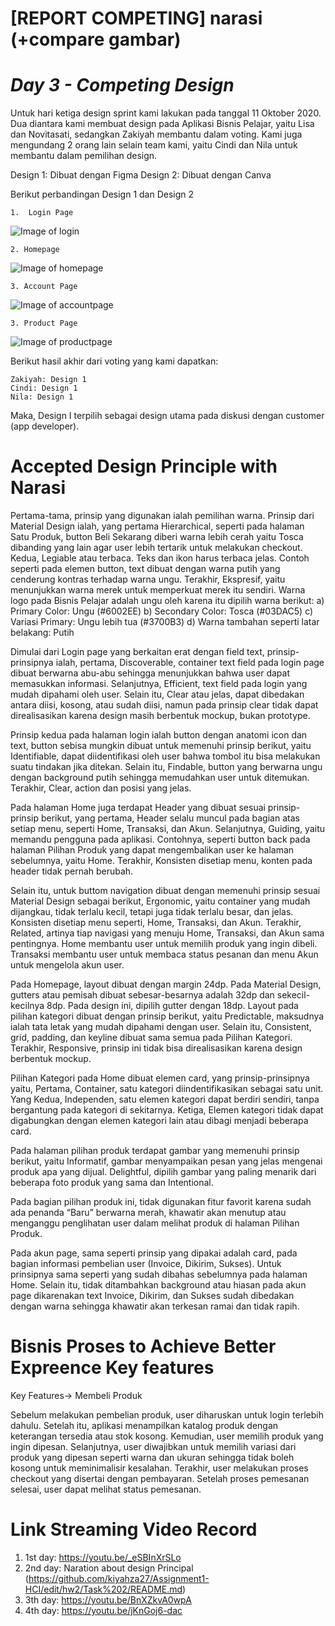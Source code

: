 # [REPORT COMPETING] narasi (+compare gambar)
  
# _Day 3 - Competing Design_
Untuk hari ketiga design sprint kami lakukan pada tanggal 11 Oktober 2020. Dua diantara kami membuat design pada Aplikasi Bisnis Pelajar, yaitu Lisa dan Novitasati, sedangkan Zakiyah membantu dalam voting. Kami juga mengundang 2 orang lain selain team kami, yaitu Cindi dan Nila untuk membantu dalam pemilihan design.

Design 1: Dibuat dengan Figma
Design 2: Dibuat dengan Canva

Berikut perbandingan Design 1 dan Design 2
                        
    1.	Login Page
![Image of login](https://github.com/kiyahza27/Assignment1-HCI/blob/hw2/Task%202/Comparing%20Design/login%20page.jpg)

    2. Homepage
![Image of homepage](https://github.com/kiyahza27/Assignment1-HCI/blob/hw2/Task%202/Comparing%20Design/homepage.jpg)

    3. Account Page
![Image of accountpage](https://github.com/kiyahza27/Assignment1-HCI/blob/hw2/Task%202/Comparing%20Design/Account%20page.jpg)

    3. Product Page
![Image of productpage](https://github.com/kiyahza27/Assignment1-HCI/blob/hw2/Task%202/Comparing%20Design/Product%20Page.jpg)

Berikut hasil akhir dari voting yang kami dapatkan:

    Zakiyah: Design 1
    Cindi: Design 1
    Nila: Design 1
Maka, Design I terpilih sebagai design utama pada diskusi dengan customer (app developer).

# Accepted Design Principle with Narasi
Pertama-tama, prinsip yang digunakan ialah pemilihan warna. Prinsip dari Material Design ialah, yang pertama Hierarchical, seperti pada halaman Satu Produk, button Beli Sekarang diberi warna lebih cerah yaitu Tosca dibanding yang lain agar user lebih tertarik untuk melakukan checkout. Kedua, Legiable atau terbaca. Teks dan ikon harus terbaca jelas. Contoh seperti pada elemen button, text dibuat dengan warna putih yang cenderung kontras terhadap warna ungu. Terakhir, Ekspresif, yaitu menunjukkan warna merek untuk memperkuat merek itu sendiri. Warna logo pada Bisnis Pelajar adalah ungu oleh karena itu dipilih warna berikut:
a)	Primary Color: Ungu (#6002EE)
b)	Secondary Color: Tosca (#03DAC5)
c)	Variasi Primary: Ungu lebih tua (#3700B3)
d)	Warna tambahan seperti latar belakang: Putih

Dimulai dari Login page yang berkaitan erat dengan field text, prinsip-prinsipnya ialah, pertama, Discoverable, container text field pada login page dibuat berwarna abu-abu sehingga menunjukkan bahwa user dapat memasukkan informasi. Selanjutnya, Efficient, text field pada login yang mudah dipahami oleh user. Selain itu, Clear atau jelas, dapat dibedakan antara diisi, kosong, atau sudah diisi, namun pada prinsip clear tidak dapat direalisasikan karena design masih berbentuk mockup, bukan prototype.

Prinsip kedua pada halaman login ialah button dengan anatomi icon dan text, button sebisa mungkin dibuat untuk memenuhi prinsip berikut, yaitu Identifiable, dapat diidentifikasi oleh user bahwa tombol itu bisa melakukan suatu tindakan jika ditekan. Selain itu, Findable, button yang berwarna ungu dengan background putih sehingga memudahkan user untuk ditemukan. Terakhir, Clear, action dan posisi yang jelas.

Pada halaman Home juga terdapat Header yang dibuat sesuai prinsip-prinsip berikut, yang pertama, Header selalu muncul pada bagian atas setiap menu, seperti Home, Transaksi, dan Akun. Selanjutnya, Guiding, yaitu memandu pengguna pada aplikasi. Contohnya, seperti button back pada halaman Pilihan Produk yang dapat mengembalikan user ke halaman sebelumnya, yaitu Home. Terakhir, Konsisten disetiap menu, konten pada header tidak pernah berubah.


Selain itu, untuk buttom navigation dibuat dengan memenuhi prinsip sesuai Material Design sebagai berikut, Ergonomic, yaitu container yang mudah dijangkau, tidak terlalu kecil, tetapi juga tidak terlalu besar, dan jelas. Konsisten disetiap menu seperti, Home, Transaksi, dan Akun. Terakhir, Related, artinya tiap navigasi yang menuju Home, Transaksi, dan Akun sama pentingnya. Home membantu user untuk memilih produk yang ingin dibeli. Transaksi membantu user untuk membaca status pesanan dan menu Akun untuk mengelola akun user.

Pada Homepage, layout dibuat dengan margin 24dp. Pada Material Design, gutters atau pemisah dibuat sebesar-besarnya adalah 32dp dan sekecil-kecilnya 8dp. Pada design ini, dipilih gutter dengan 18dp. Layout pada pilihan kategori dibuat dengan prinsip berikut, yaitu Predictable, maksudnya ialah tata letak yang mudah dipahami dengan user. Selain itu, Consistent, grid, padding, dan keyline dibuat sama semua pada Pilihan Kategori. Terakhir, Responsive, prinsip ini tidak bisa direalisasikan karena design berbentuk mockup.

Pilihan Kategori pada Home dibuat elemen card, yang prinsip-prinsipnya yaitu, Pertama, Container, satu kategori diindentifikasikan sebagai satu unit. Yang Kedua, Independen, satu elemen kategori dapat berdiri sendiri, tanpa bergantung pada kategori di sekitarnya. Ketiga, Elemen kategori tidak dapat digabungkan dengan elemen kategori lain atau dibagi menjadi beberapa card.

Pada halaman pilihan produk terdapat gambar yang memenuhi prinsip berikut, yaitu Informatif, gambar menyampaikan pesan yang jelas mengenai produk apa yang dijual. Delightful, dipilih gambar yang paling menarik dari beberapa foto produk yang sama dan Intentional.

Pada bagian pilihan produk ini, tidak digunakan fitur favorit karena sudah ada penanda “Baru” berwarna merah, khawatir akan menutup atau menganggu penglihatan user dalam melihat produk di halaman Pilihan Produk. 

Pada akun page, sama seperti prinsip yang dipakai adalah card, pada bagian informasi pembelian user (Invoice, Dikirim, Sukses). Untuk prinsipnya sama seperti yang sudah dibahas sebelumnya pada halaman Home. Selain itu, tidak ditambahkan background atau hiasan pada akun page dikarenakan text Invoice, Dikirim, dan Sukses sudah dibedakan dengan warna sehingga khawatir akan terkesan ramai dan tidak rapih.

# Bisnis Proses to Achieve Better Expreence Key features
Key Features-> Membeli Produk

Sebelum melakukan pembelian produk, user diharuskan untuk login terlebih dahulu. Setelah itu, aplikasi menampilkan katalog produk dengan keterangan tersedia atau stok kosong. Kemudian, user memilih produk yang ingin dipesan. Selanjutnya, user diwajibkan untuk memilih variasi dari produk yang dipesan seperti warna dan ukuran sehingga tidak boleh kosong untuk meminimalisir kesalahan. Terakhir, user melakukan proses checkout yang disertai dengan pembayaran. Setelah proses pemesanan selesai, user dapat melihat status pemesanan.

# Link Streaming Video Record
1.    1st day: https://youtu.be/_eSBInXrSLo
2.    2nd day: Naration about design Principal (https://github.com/kiyahza27/Assignment1-HCI/edit/hw2/Task%202/README.md)
3.    3th day: https://youtu.be/BnXZkvA0wpA
4.    4th day: https://youtu.be/jKnGoj6-dac

